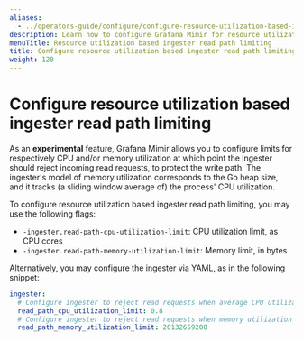 ```yaml
---
aliases:
  - ../operators-guide/configure/configure-resource-utilization-based-ingester-read-path-limiting/
description: Learn how to configure Grafana Mimir for resource utilization based ingester read path limiting.
menuTitle: Resource utilization based ingester read path limiting
title: Configure resource utilization based ingester read path limiting
weight: 120
---
```


# Configure resource utilization based ingester read path limiting

As an **experimental** feature, Grafana Mimir allows you to configure limits for respectively CPU and/or memory utilization at
which point the ingester should reject incoming read requests, to protect the write path. The ingester's model of memory utilization
corresponds to the Go heap size, and it tracks (a sliding window average of) the process' CPU utilization.

To configure resource utilization based ingester read path limiting, you may use the following flags:

- `-ingester.read-path-cpu-utilization-limit`: CPU utilization limit, as CPU cores
- `-ingester.read-path-memory-utilization-limit`: Memory limit, in bytes

Alternatively, you may configure the ingester via YAML, as in the following snippet:

```yaml
ingester:
  # Configure ingester to reject read requests when average CPU utilization is >= 0.8 cores
  read_path_cpu_utilization_limit: 0.8
  # Configure ingester to reject read requests when memory utilization is >= 16 GB
  read_path_memory_utilization_limit: 20132659200
```
